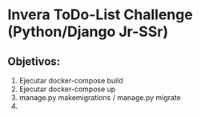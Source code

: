# Invera ToDo-List Challenge (Python/Django Jr-SSr)



## Objetivos:

1. Ejecutar docker-compose build
2. Ejecutar docker-compose up
3. manage.py makemigrations / manage.py migrate
4. 

